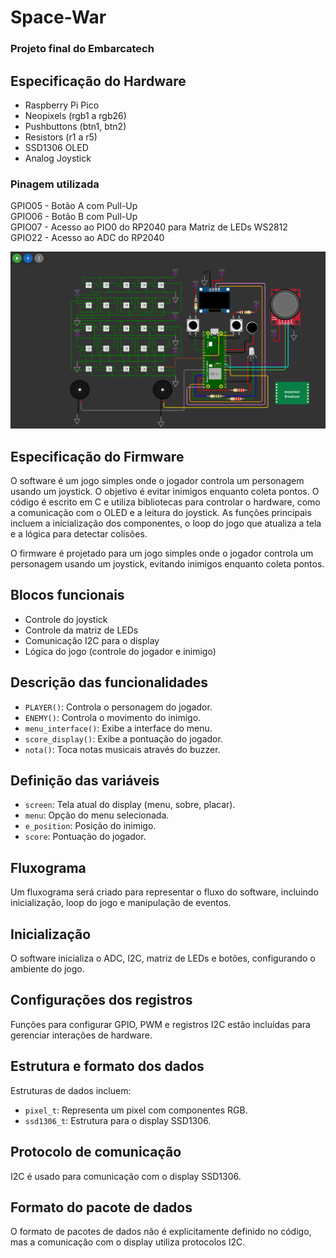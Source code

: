 # Space-War
### Projeto final do Embarcatech

## Especificação do Hardware
- Raspberry Pi Pico
- Neopixels (rgb1 a rgb26)
- Pushbuttons (btn1, btn2)
- Resistors (r1 a r5)
- SSD1306 OLED
- Analog Joystick

### Pinagem utilizada
GPIO05 - Botão A com Pull-Up  
GPIO06 - Botão B com Pull-Up  
GPIO07 - Acesso ao PIO0 do RP2040 para Matriz de LEDs WS2812  
GPIO22 - Acesso ao ADC do RP2040  

<div align=center>

![Circuito](https://github.com/ThiagoSousa81/SpaceWar/blob/main/circuito.png)

</div>

## Especificação do Firmware

O software é um jogo simples onde o jogador controla um personagem usando um joystick. O objetivo é evitar inimigos enquanto coleta pontos. O código é escrito em C e utiliza bibliotecas para controlar o hardware, como a comunicação com o OLED e a leitura do joystick. As funções principais incluem a inicialização dos componentes, o loop do jogo que atualiza a tela e a lógica para detectar colisões.<br>


O firmware é projetado para um jogo simples onde o jogador controla um personagem usando um joystick, evitando inimigos enquanto coleta pontos.

## Blocos funcionais
- Controle do joystick
- Controle da matriz de LEDs
- Comunicação I2C para o display
- Lógica do jogo (controle do jogador e inimigo)

## Descrição das funcionalidades
- `PLAYER()`: Controla o personagem do jogador.
- `ENEMY()`: Controla o movimento do inimigo.
- `menu_interface()`: Exibe a interface do menu.
- `score_display()`: Exibe a pontuação do jogador.
- `nota()`: Toca notas musicais através do buzzer.

## Definição das variáveis
- `screen`: Tela atual do display (menu, sobre, placar).
- `menu`: Opção do menu selecionada.
- `e_position`: Posição do inimigo.
- `score`: Pontuação do jogador.

## Fluxograma
Um fluxograma será criado para representar o fluxo do software, incluindo inicialização, loop do jogo e manipulação de eventos.

## Inicialização
O software inicializa o ADC, I2C, matriz de LEDs e botões, configurando o ambiente do jogo.

## Configurações dos registros
Funções para configurar GPIO, PWM e registros I2C estão incluídas para gerenciar interações de hardware.

## Estrutura e formato dos dados
Estruturas de dados incluem:
- `pixel_t`: Representa um pixel com componentes RGB.
- `ssd1306_t`: Estrutura para o display SSD1306.

## Protocolo de comunicação
I2C é usado para comunicação com o display SSD1306.

## Formato do pacote de dados
O formato de pacotes de dados não é explicitamente definido no código, mas a comunicação com o display utiliza protocolos I2C.
